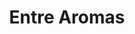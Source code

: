 ---
title: "Entre Aromas"
url: /ciudad-autonoma-de-buenos-aires/entre-aromas-san-blas/
shop: panadería
---